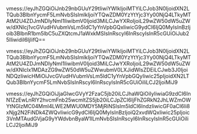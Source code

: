 vmess://eyJhZGQiOiJnb29nbGUuY29tIiwiYWlkIjoiMTYiLCJob3N0IjoidXN2LTQub3BlbnYycmF5LmNvbSIsImlkIjoiYTQwZDM0YzYtYjc3Yy00NjQ4LTkyMTAtM2U4ZDJmNDIyNmI1IiwibmV0Ijoid3MiLCJwYXRoIjoiL29wZW50dW5uZWw/dXNlcj1vcGVudHVubmVsLm5ldC1yYnVpbGQxIiwicG9ydCI6IjQ0MyIsInBzIjoib3BlbnR1bm5lbC5uZXQtcmJ1aWxkMSIsInRscyI6InRscyIsInR5cGUiOiJub25lIiwidiI6IjIifQ==

vmess://eyJhZGQiOiJnb29nbGUuY29tIiwiYWlkIjoiMTYiLCJob3N0IjoidXN2LTQub3BlbnYycmF5LmNvbSIsImlkIjoiYTQwZDM0YzYtYjc3Yy00NjQ4LTkyMTAtM2U4ZDJmNDIyNmI1IiwibmV0Ijoid3MiLCJwYXRoIjoiL29wZW50dW5uZWw/dXNlclx1MDAzZG9wZW50dW5uZWwubmV0LXJidWlsZDEiLCJwb3J0IjoiNDQzIiwicHMiOiJvcGVudHVubmVsLm5ldC1yYnVpbGQyIiwic25pIjoidXN2LTQub3BlbnYycmF5LmNvbSIsInRscyI6InRscyIsInR5cGUiOiIiLCJ2IjoiMiJ9

vmess://eyJhZGQiOiJjaGlwcGVyY2FzaC5jb20iLCJhaWQiOiIyIiwiaG9zdCI6InN1ZzEwLnRlY2hvcmFnb25wcmltZS5jb20iLCJpZCI6IjFhZGRkN2JhLWZmOWYtNGIzMC04MmI4LWE2MWU0MDY5MjRiNSIsIm5ldCI6IndzIiwicGF0aCI6Ii8xNjg2N2FiNDk4ZWQvIiwicG9ydCI6IjQ0MyIsInBzIjoiQ2xvdWQxIiwic25pIjoic3VnMTAudGVjaG9yYWdvbnByaW1lLmNvbSIsInRscyI6InRscyIsInR5cGUiOiIiLCJ2IjoiMiJ9

